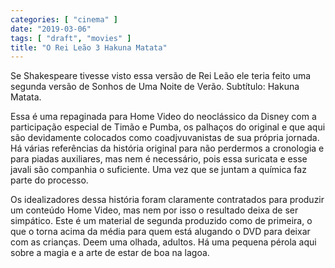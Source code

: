 ```yaml
---
categories: [ "cinema" ]
date: "2019-03-06"
tags: [ "draft", "movies" ]
title: "O Rei Leão 3 Hakuna Matata"
---
```

Se Shakespeare tivesse visto essa versão de Rei Leão ele teria feito
uma segunda versão de Sonhos de Uma Noite de Verão. Subtítulo: Hakuna
Matata.

Essa é uma repaginada para Home Video do neoclássico da Disney com a
participação especial de Timão e Pumba, os palhaços do original e que
aqui são devidamente colocados como coadjvuvanistas de sua própria
jornada. Há várias referências da história original para não
perdermos a cronologia e para piadas auxiliares, mas nem é necessário,
pois essa suricata e esse javali são companhia o suficiente. Uma vez
que se juntam a química faz parte do processo.

Os idealizadores dessa história foram claramente contratados para
produzir um conteúdo Home Video, mas nem por isso o resultado deixa de
ser simpático. Este é um material de segunda produzido como de primeira,
o que o torna acima da média para quem está alugando o DVD para deixar
com as crianças. Deem uma olhada, adultos. Há uma pequena pérola aqui
sobre a magia e a arte de estar de boa na lagoa.
